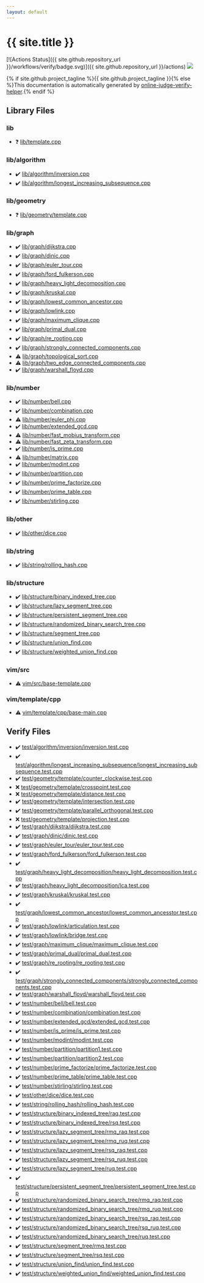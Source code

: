 ```yaml
---
layout: default
---
```


<!-- mathjax config similar to math.stackexchange -->
<script type="text/javascript" async
  src="https://cdnjs.cloudflare.com/ajax/libs/mathjax/2.7.5/MathJax.js?config=TeX-MML-AM_CHTML">
</script>
<script type="text/x-mathjax-config">
  MathJax.Hub.Config({
    TeX: { equationNumbers: { autoNumber: "AMS" }},
    tex2jax: {
      inlineMath: [ ['$','$'] ],
      processEscapes: true
    },
    "HTML-CSS": { matchFontHeight: false },
    displayAlign: "left",
    displayIndent: "2em"
  });
</script>

<script type="text/javascript" src="https://cdnjs.cloudflare.com/ajax/libs/jquery/3.4.1/jquery.min.js"></script>
<script src="https://cdn.jsdelivr.net/npm/jquery-balloon-js@1.1.2/jquery.balloon.min.js" integrity="sha256-ZEYs9VrgAeNuPvs15E39OsyOJaIkXEEt10fzxJ20+2I=" crossorigin="anonymous"></script>
<script type="text/javascript" src="assets/js/copy-button.js"></script>
<link rel="stylesheet" href="assets/css/copy-button.css" />


# {{ site.title }}

[![Actions Status]({{ site.github.repository_url }}/workflows/verify/badge.svg)]({{ site.github.repository_url }}/actions)
<a href="{{ site.github.repository_url }}"><img src="https://img.shields.io/github/last-commit/{{ site.github.owner_name }}/{{ site.github.repository_name }}" /></a>

{% if site.github.project_tagline %}{{ site.github.project_tagline }}{% else %}This documentation is automatically generated by <a href="https://github.com/kmyk/online-judge-verify-helper">online-judge-verify-helper</a>.{% endif %}

## Library Files

<div id="e8acc63b1e238f3255c900eed37254b8"></div>

### lib

* :question: <a href="library/lib/template.cpp.html">lib/template.cpp</a>


<div id="77c6183086c03e38260b57f4d8fbb66c"></div>

### lib/algorithm

* :heavy_check_mark: <a href="library/lib/algorithm/inversion.cpp.html">lib/algorithm/inversion.cpp</a>
* :heavy_check_mark: <a href="library/lib/algorithm/longest_increasing_subsequence.cpp.html">lib/algorithm/longest_increasing_subsequence.cpp</a>


<div id="7096d029078708cdbb96f2303d66dee8"></div>

### lib/geometry

* :question: <a href="library/lib/geometry/template.cpp.html">lib/geometry/template.cpp</a>


<div id="6e267a37887a7dcb68cbf7008d6c7e48"></div>

### lib/graph

* :heavy_check_mark: <a href="library/lib/graph/dijkstra.cpp.html">lib/graph/dijkstra.cpp</a>
* :heavy_check_mark: <a href="library/lib/graph/dinic.cpp.html">lib/graph/dinic.cpp</a>
* :heavy_check_mark: <a href="library/lib/graph/euler_tour.cpp.html">lib/graph/euler_tour.cpp</a>
* :heavy_check_mark: <a href="library/lib/graph/ford_fulkerson.cpp.html">lib/graph/ford_fulkerson.cpp</a>
* :heavy_check_mark: <a href="library/lib/graph/heavy_light_decomposition.cpp.html">lib/graph/heavy_light_decomposition.cpp</a>
* :heavy_check_mark: <a href="library/lib/graph/kruskal.cpp.html">lib/graph/kruskal.cpp</a>
* :heavy_check_mark: <a href="library/lib/graph/lowest_common_ancestor.cpp.html">lib/graph/lowest_common_ancestor.cpp</a>
* :heavy_check_mark: <a href="library/lib/graph/lowlink.cpp.html">lib/graph/lowlink.cpp</a>
* :heavy_check_mark: <a href="library/lib/graph/maximum_clique.cpp.html">lib/graph/maximum_clique.cpp</a>
* :heavy_check_mark: <a href="library/lib/graph/primal_dual.cpp.html">lib/graph/primal_dual.cpp</a>
* :heavy_check_mark: <a href="library/lib/graph/re_rooting.cpp.html">lib/graph/re_rooting.cpp</a>
* :heavy_check_mark: <a href="library/lib/graph/strongly_connected_components.cpp.html">lib/graph/strongly_connected_components.cpp</a>
* :warning: <a href="library/lib/graph/topological_sort.cpp.html">lib/graph/topological_sort.cpp</a>
* :warning: <a href="library/lib/graph/two_edge_connected_components.cpp.html">lib/graph/two_edge_connected_components.cpp</a>
* :heavy_check_mark: <a href="library/lib/graph/warshall_floyd.cpp.html">lib/graph/warshall_floyd.cpp</a>


<div id="12cd94d703d26487f7477e7dcce25e7f"></div>

### lib/number

* :heavy_check_mark: <a href="library/lib/number/bell.cpp.html">lib/number/bell.cpp</a>
* :heavy_check_mark: <a href="library/lib/number/combination.cpp.html">lib/number/combination.cpp</a>
* :warning: <a href="library/lib/number/euler_phi.cpp.html">lib/number/euler_phi.cpp</a>
* :heavy_check_mark: <a href="library/lib/number/extended_gcd.cpp.html">lib/number/extended_gcd.cpp</a>
* :warning: <a href="library/lib/number/fast_mobius_transform.cpp.html">lib/number/fast_mobius_transform.cpp</a>
* :warning: <a href="library/lib/number/fast_zeta_transform.cpp.html">lib/number/fast_zeta_transform.cpp</a>
* :heavy_check_mark: <a href="library/lib/number/is_prime.cpp.html">lib/number/is_prime.cpp</a>
* :warning: <a href="library/lib/number/matrix.cpp.html">lib/number/matrix.cpp</a>
* :heavy_check_mark: <a href="library/lib/number/modint.cpp.html">lib/number/modint.cpp</a>
* :heavy_check_mark: <a href="library/lib/number/partition.cpp.html">lib/number/partition.cpp</a>
* :heavy_check_mark: <a href="library/lib/number/prime_factorize.cpp.html">lib/number/prime_factorize.cpp</a>
* :heavy_check_mark: <a href="library/lib/number/prime_table.cpp.html">lib/number/prime_table.cpp</a>
* :heavy_check_mark: <a href="library/lib/number/stirling.cpp.html">lib/number/stirling.cpp</a>


<div id="2fde05eafc6645110721cf5a4d8688d4"></div>

### lib/other

* :heavy_check_mark: <a href="library/lib/other/dice.cpp.html">lib/other/dice.cpp</a>


<div id="9a48db5fb6f746df590a3d4604f6478b"></div>

### lib/string

* :heavy_check_mark: <a href="library/lib/string/rolling_hash.cpp.html">lib/string/rolling_hash.cpp</a>


<div id="c4d905b3311a5371af1ce28a5d3ead13"></div>

### lib/structure

* :heavy_check_mark: <a href="library/lib/structure/binary_indexed_tree.cpp.html">lib/structure/binary_indexed_tree.cpp</a>
* :heavy_check_mark: <a href="library/lib/structure/lazy_segment_tree.cpp.html">lib/structure/lazy_segment_tree.cpp</a>
* :heavy_check_mark: <a href="library/lib/structure/persistent_segment_tree.cpp.html">lib/structure/persistent_segment_tree.cpp</a>
* :heavy_check_mark: <a href="library/lib/structure/randomized_binary_search_tree.cpp.html">lib/structure/randomized_binary_search_tree.cpp</a>
* :heavy_check_mark: <a href="library/lib/structure/segment_tree.cpp.html">lib/structure/segment_tree.cpp</a>
* :heavy_check_mark: <a href="library/lib/structure/union_find.cpp.html">lib/structure/union_find.cpp</a>
* :heavy_check_mark: <a href="library/lib/structure/weighted_union_find.cpp.html">lib/structure/weighted_union_find.cpp</a>


<div id="1e45766cad4fc615f4b62c4dd8d0991f"></div>

### vim/src

* :warning: <a href="library/vim/src/base-template.cpp.html">vim/src/base-template.cpp</a>


<div id="0228fcaedf4e606a4784400ed59fd6ef"></div>

### vim/template/cpp

* :warning: <a href="library/vim/template/cpp/base-main.cpp.html">vim/template/cpp/base-main.cpp</a>


## Verify Files

* :heavy_check_mark: <a href="verify/test/algorithm/inversion/inversion.test.cpp.html">test/algorithm/inversion/inversion.test.cpp</a>
* :heavy_check_mark: <a href="verify/test/algorithm/longest_increasing_subsequence/longest_increasing_subsequence.test.cpp.html">test/algorithm/longest_increasing_subsequence/longest_increasing_subsequence.test.cpp</a>
* :heavy_check_mark: <a href="verify/test/geometry/template/counter_clockwise.test.cpp.html">test/geometry/template/counter_clockwise.test.cpp</a>
* :x: <a href="verify/test/geometry/template/crosspoint.test.cpp.html">test/geometry/template/crosspoint.test.cpp</a>
* :x: <a href="verify/test/geometry/template/distance.test.cpp.html">test/geometry/template/distance.test.cpp</a>
* :heavy_check_mark: <a href="verify/test/geometry/template/intersection.test.cpp.html">test/geometry/template/intersection.test.cpp</a>
* :heavy_check_mark: <a href="verify/test/geometry/template/parallel_orthogonal.test.cpp.html">test/geometry/template/parallel_orthogonal.test.cpp</a>
* :x: <a href="verify/test/geometry/template/projection.test.cpp.html">test/geometry/template/projection.test.cpp</a>
* :heavy_check_mark: <a href="verify/test/graph/dijkstra/dijkstra.test.cpp.html">test/graph/dijkstra/dijkstra.test.cpp</a>
* :heavy_check_mark: <a href="verify/test/graph/dinic/dinic.test.cpp.html">test/graph/dinic/dinic.test.cpp</a>
* :heavy_check_mark: <a href="verify/test/graph/euler_tour/euler_tour.test.cpp.html">test/graph/euler_tour/euler_tour.test.cpp</a>
* :heavy_check_mark: <a href="verify/test/graph/ford_fulkerson/ford_fulkerson.test.cpp.html">test/graph/ford_fulkerson/ford_fulkerson.test.cpp</a>
* :heavy_check_mark: <a href="verify/test/graph/heavy_light_decomposition/heavy_light_decomposition.test.cpp.html">test/graph/heavy_light_decomposition/heavy_light_decomposition.test.cpp</a>
* :heavy_check_mark: <a href="verify/test/graph/heavy_light_decomposition/lca.test.cpp.html">test/graph/heavy_light_decomposition/lca.test.cpp</a>
* :heavy_check_mark: <a href="verify/test/graph/kruskal/kruskal.test.cpp.html">test/graph/kruskal/kruskal.test.cpp</a>
* :heavy_check_mark: <a href="verify/test/graph/lowest_common_ancestor/lowest_common_ancesstor.test.cpp.html">test/graph/lowest_common_ancestor/lowest_common_ancesstor.test.cpp</a>
* :heavy_check_mark: <a href="verify/test/graph/lowlink/articulation.test.cpp.html">test/graph/lowlink/articulation.test.cpp</a>
* :heavy_check_mark: <a href="verify/test/graph/lowlink/bridge.test.cpp.html">test/graph/lowlink/bridge.test.cpp</a>
* :heavy_check_mark: <a href="verify/test/graph/maximum_clique/maximum_clique.test.cpp.html">test/graph/maximum_clique/maximum_clique.test.cpp</a>
* :heavy_check_mark: <a href="verify/test/graph/primal_dual/primal_dual.test.cpp.html">test/graph/primal_dual/primal_dual.test.cpp</a>
* :heavy_check_mark: <a href="verify/test/graph/re_rooting/re_rooting.test.cpp.html">test/graph/re_rooting/re_rooting.test.cpp</a>
* :heavy_check_mark: <a href="verify/test/graph/strongly_connected_components/strongly_connected_components.test.cpp.html">test/graph/strongly_connected_components/strongly_connected_components.test.cpp</a>
* :heavy_check_mark: <a href="verify/test/graph/warshall_floyd/warshall_floyd.test.cpp.html">test/graph/warshall_floyd/warshall_floyd.test.cpp</a>
* :heavy_check_mark: <a href="verify/test/number/bell/bell.test.cpp.html">test/number/bell/bell.test.cpp</a>
* :heavy_check_mark: <a href="verify/test/number/combination/combination.test.cpp.html">test/number/combination/combination.test.cpp</a>
* :heavy_check_mark: <a href="verify/test/number/extended_gcd/extended_gcd.test.cpp.html">test/number/extended_gcd/extended_gcd.test.cpp</a>
* :heavy_check_mark: <a href="verify/test/number/is_prime/is_prime.test.cpp.html">test/number/is_prime/is_prime.test.cpp</a>
* :heavy_check_mark: <a href="verify/test/number/modint/modint.test.cpp.html">test/number/modint/modint.test.cpp</a>
* :heavy_check_mark: <a href="verify/test/number/partition/partition1.test.cpp.html">test/number/partition/partition1.test.cpp</a>
* :heavy_check_mark: <a href="verify/test/number/partition/partition2.test.cpp.html">test/number/partition/partition2.test.cpp</a>
* :heavy_check_mark: <a href="verify/test/number/prime_factorize/prime_factorize.test.cpp.html">test/number/prime_factorize/prime_factorize.test.cpp</a>
* :heavy_check_mark: <a href="verify/test/number/prime_table/prime_table.test.cpp.html">test/number/prime_table/prime_table.test.cpp</a>
* :heavy_check_mark: <a href="verify/test/number/stirling/stirling.test.cpp.html">test/number/stirling/stirling.test.cpp</a>
* :heavy_check_mark: <a href="verify/test/other/dice/dice.test.cpp.html">test/other/dice/dice.test.cpp</a>
* :heavy_check_mark: <a href="verify/test/string/rolling_hash/rolling_hash.test.cpp.html">test/string/rolling_hash/rolling_hash.test.cpp</a>
* :heavy_check_mark: <a href="verify/test/structure/binary_indexed_tree/raq.test.cpp.html">test/structure/binary_indexed_tree/raq.test.cpp</a>
* :heavy_check_mark: <a href="verify/test/structure/binary_indexed_tree/rsq.test.cpp.html">test/structure/binary_indexed_tree/rsq.test.cpp</a>
* :heavy_check_mark: <a href="verify/test/structure/lazy_segment_tree/rmq_raq.test.cpp.html">test/structure/lazy_segment_tree/rmq_raq.test.cpp</a>
* :heavy_check_mark: <a href="verify/test/structure/lazy_segment_tree/rmq_ruq.test.cpp.html">test/structure/lazy_segment_tree/rmq_ruq.test.cpp</a>
* :heavy_check_mark: <a href="verify/test/structure/lazy_segment_tree/rsq_raq.test.cpp.html">test/structure/lazy_segment_tree/rsq_raq.test.cpp</a>
* :heavy_check_mark: <a href="verify/test/structure/lazy_segment_tree/rsq_ruq.test.cpp.html">test/structure/lazy_segment_tree/rsq_ruq.test.cpp</a>
* :heavy_check_mark: <a href="verify/test/structure/lazy_segment_tree/ruq.test.cpp.html">test/structure/lazy_segment_tree/ruq.test.cpp</a>
* :heavy_check_mark: <a href="verify/test/structure/persistent_segment_tree/persistent_segment_tree.test.cpp.html">test/structure/persistent_segment_tree/persistent_segment_tree.test.cpp</a>
* :heavy_check_mark: <a href="verify/test/structure/randomized_binary_search_tree/rmq_raq.test.cpp.html">test/structure/randomized_binary_search_tree/rmq_raq.test.cpp</a>
* :heavy_check_mark: <a href="verify/test/structure/randomized_binary_search_tree/rmq_ruq.test.cpp.html">test/structure/randomized_binary_search_tree/rmq_ruq.test.cpp</a>
* :heavy_check_mark: <a href="verify/test/structure/randomized_binary_search_tree/rsq_raq.test.cpp.html">test/structure/randomized_binary_search_tree/rsq_raq.test.cpp</a>
* :heavy_check_mark: <a href="verify/test/structure/randomized_binary_search_tree/rsq_ruq.test.cpp.html">test/structure/randomized_binary_search_tree/rsq_ruq.test.cpp</a>
* :heavy_check_mark: <a href="verify/test/structure/randomized_binary_search_tree/ruq.test.cpp.html">test/structure/randomized_binary_search_tree/ruq.test.cpp</a>
* :heavy_check_mark: <a href="verify/test/structure/segment_tree/rmq.test.cpp.html">test/structure/segment_tree/rmq.test.cpp</a>
* :heavy_check_mark: <a href="verify/test/structure/segment_tree/rsq.test.cpp.html">test/structure/segment_tree/rsq.test.cpp</a>
* :heavy_check_mark: <a href="verify/test/structure/union_find/union_find.test.cpp.html">test/structure/union_find/union_find.test.cpp</a>
* :heavy_check_mark: <a href="verify/test/structure/weighted_union_find/weighted_union_find.test.cpp.html">test/structure/weighted_union_find/weighted_union_find.test.cpp</a>


